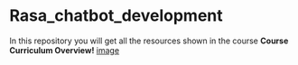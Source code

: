 # Rasa_chatbot_development
In this repository you will get all the resources shown in the course
**Course Curriculum Overview!**
[image](https://user-images.githubusercontent.com/46180328/214784817-d0d9e8d7-c5e8-4d1e-bc65-eebdc79f6548.png)
